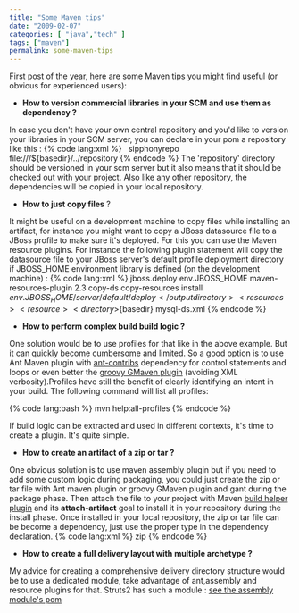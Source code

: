 ```yaml
---
title: "Some Maven tips"
date: "2009-02-07" 
categories: [ "java","tech" ]
tags: ["maven"]
permalink: some-maven-tips
---
```


First post of the year, here are some Maven tips you might find useful (or obvious for experienced users):

* **How to version commercial libraries in your SCM and use them as dependency ?**

In case you don't have your own central repository and you'd like to version your libraries in your SCM server, you can declare in your pom a repository like this :
{% code lang:xml %}
<repository>
    <id>sipphonyrepo</id>
    <url>file:///${basedir}/../repository</url>
</repository>
{% endcode %}
The 'repository' directory should be versioned in your scm server but it also means that it should be checked out with your project. Also like any other repository, the dependencies will be copied in your local repository.

*  **How to just copy files** ?

It might be useful on a development machine to copy files while installing an artifact, for instance you might want to copy a JBoss datasource file to a JBoss profile to make sure it's deployed.  For this you can use the Maven resource plugins. For instance the following plugin statement will copy the datasource file to your JBoss server's default profile deployment directory if JBOSS_HOME environment library is defined (on the development machine) :
{% code lang:xml %}
<profile>
 <id>jboss.deploy</id>
 <activation>
  <property>
     <name>env.JBOSS_HOME</name>
  </property>
 </activation>
 <build>
    <plugins>
       <plugin>
         <artifactid>maven-resources-plugin</artifactid>
         <version>2.3</version>
         <executions>
           <execution>
             <id>copy-ds</id>
             <goals>
               <goal>copy-resources</goal>
             </goals>
             <phase>install</phase>
             <configuration>
                <outputdirectory>${env.JBOSS_HOME}/server/default/deploy</outputdirectory>
                <resources>
                  <resource>
                   <directory>${basedir}</directory>
                   <includes>
                      <include>mysql-ds.xml</include>
                  </includes>
               </resource>
               </resources>
             </configuration>
           </execution>
         </executions>
      </plugin>
    </plugins>
  </build>
</profile>
{% endcode %}

* **How to perform complex build build logic ?**

One solution would be to use profiles for that like in the above example. But it can quickly become cumbersome and limited. So a good option is to use Ant Maven plugin with [ant-contribs](http://ant-contrib.sourceforge.net/) dependency for control statements and loops or even better the [groovy GMaven plugin](http://groovy.codehaus.org/GMaven) (avoiding XML verbosity).Profiles have still the benefit of clearly identifying an intent in your build. The following command will list all profiles:

{% code lang:bash %}
mvn help:all-profiles
{% endcode %} 

If build logic can be extracted and used in different contexts, it's time to create a plugin. It's quite simple.

* **How to create an artifact of a zip or tar  ?**

One obvious solution is to use maven assembly plugin but if you need to add some custom logic during packaging, you could just create the zip or tar file with Ant maven plugin or groovy GMaven plugin and gant during the package phase. Then attach the file to your project with Maven [build helper plugin](http://mojo.codehaus.org/build-helper-maven-plugin/attach-artifact-mojo.html) and its **attach-artifact** goal to install it in your repository during the install phase. Once installed in your local repository, the zip or tar file can be become a dependency, just use the proper type in the dependency declaration.
{% code lang:xml %}
<type>zip</type>
{% endcode %}

* **How to create a full delivery layout with multiple archetype ?**

My advice for creating a comprehensive delivery directory structure would be to use a dedicated module, take advantage of ant,assembly and resource plugins for that. Struts2 has such a module : [see the assembly module's pom](http://svn.apache.org/repos/asf/struts/struts2/trunk/assembly/pom.xml)
